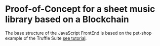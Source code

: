 # Proof-of-Concept for a sheet music library based on a Blockchain

The base structure of the JavaScript FrontEnd is based on the pet-shop example of the Truffle Suite [see tutorial](https://truffleframework.com/tutorials/pet-shop).
